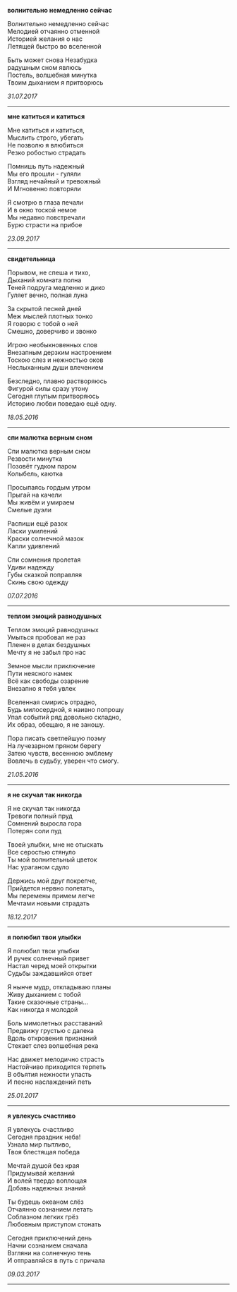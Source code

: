**волнительно немедленно сейчас**  

Волнительно немедленно сейчас  
Мелодией отчаянно отменной  
Историей желания о нас  
Летящей быстро во вселенной  

Быть может снова Незабудка  
радушным сном явлюсь  
Постель, волшебная минутка  
Твоим дыханием я притворюсь  

*31.07.2017*

---
**мне катиться и катиться**  

Мне катиться и катиться,   
Мыслить строго, убегать  
Не позволю я влюбиться   
Резко робостью страдать  

Помнишь путь надежный  
Мы его прошли - гуляли  
Взгляд нечайный и тревожный  
И Мгновенно повторяли  

Я смотрю в глаза печали  
И в окно тоской немое  
Мы недавно повстречали  
Бурю страсти на прибое  

*23.09.2017*

---
**свидетельница**  

Порывом, не спеша и тихо,  
Дыханий комната полна  
Теней подруга медленно и дико  
Гуляет вечно, полная луна  

За скрытой песней дней  
Меж мыслей плотных тонко  
Я говорю с тобой о ней  
Смешно, доверчиво и звонко  

Игрою необыкновенных слов  
Внезапным дерзким настроением  
Тоскою слез и нежностью оков  
Неслыханным души влечением  

Безследно, плавно растворяюсь  
Фигурой силы сразу утону  
Сегодня глупым притворяюсь  
Историю любви поведаю ещё одну.  

*18.05.2016*

---
**спи малютка верным сном**  

Спи малютка верным сном  
Резвости минутка  
Позовёт гудком паром  
Колыбель, каютка  

Просыпаясь гордым утром  
Прыгай на качели  
Мы живём и умираем  
Смелые дуэли  

Распиши ещё разок  
Ласки умилений  
Краски солнечной мазок  
Капли удивлений  

Спи сомнения пролетая  
Удиви надежду  
Губы сказкой поправляя  
Скинь свою одежду  

*07.07.2016*

---
**теплом эмоций равнодушных**  

Теплом эмоций равнодушных  
Умыться пробовал не раз  
Пленен в делах бездушных  
Мечту я не забыл про нас  

Земное мысли приключение  
Пути неясного намек  
Всё как свободы озарение  
Внезапно я тебя увлек  

Вселенная смирись отрадно,  
Будь милосердной, я наивно попрошу  
Упал событий ряд довольно складно,  
Их образ, обещаю, я не заношу.  

Пора писать светлейшую поэму  
На лучезарном пряном берегу  
Затею чувств, весеннюю эмблему  
Вовлечь в судьбу, уверен что смогу.  

*21.05.2016*

---
**я не скучал так никогда**  

Я не скучал так никогда  
Тревоги полный пруд  
Сомнений выросла гора  
Потерян соли пуд  

Твоей улыбки, мне не отыскать  
Все серостью стянуло  
Ты мой волнительный цветок  
Нас ураганом сдуло  

Держись мой друг покрепче,  
Прийдется нервно полетать,  
Мы перемены примем легче  
Мечтами новыми страдать  

*18.12.2017*

---
**я полюбил твои улыбки**  

Я полюбил твои улыбки  
И ручек солнечный привет  
Настал черед моей открытки  
Судьбы заждавшийся ответ  

Я нынче мудр, откладываю планы  
Живу дыханием с тобой  
Такие сказочные страны...  
Как никогда я молодой  

Боль мимолетных расставаний  
Предвижу грустью с далека  
Вдоль откровения признаний  
Стекает слез волшебная река  

Нас движет мелодично страсть  
Настойчиво приходится терпеть  
В объятия нежности упасть  
И песню наслаждений петь  

*25.01.2017*

---
**я увлекусь счастливо**  

Я увлекусь счастливо  
Сегодня праздник неба!  
Узнала мир пытливо,  
Твоя блестящая победа  

Мечтай душой без края  
Придумывай желаний  
И волей твердо воплощая  
Добавь надежных знаний  

Ты будешь океаном слёз  
Отчаянно сознанием летать  
Соблазном легких грёз  
Любовным приступом стонать  

Сегодня приключений день  
Начни сознанием сначала  
Взгляни на солнечную тень  
И отправляйся в путь с причала  

*09.03.2017*

---
